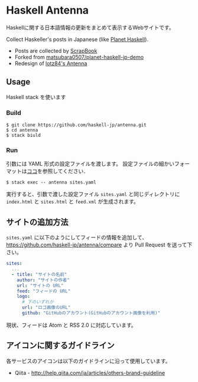 # Haskell Antenna

Haskellに関する日本語情報の更新をまとめて表示するWebサイトです。

Collect Haskeller's posts in Japanese (like [Planet Haskell](https://planet.haskell.org/)).

- Posts are collected by [ScrapBook](https://github.com/matsubara0507/scrapbook)
- Forked from [matsubara0507/planet-haskell-jp-demo](https://github.com/matsubara0507/planet-haskell-jp-demo)
- Redesign of [lotz84's Antenna](https://github.com/haskell-jp/antenna/tree/17766399a31bbc7a46423802bead2eccc4dad6a0)

## Usage

Haskell stack を使います

### Build

```
$ git clone https://github.com/haskell-jp/antenna.git
$ cd antenna
$ stack biuld
```

### Run

引数には YAML 形式の設定ファイルを渡します。
設定ファイルの細かいフォーマットは[ココ](https://github.com/matsubara0507/scrapbook/tree/b7cfedba0e34dc117389452b9a61f1e2bbe117fa#documentation)を参照してください．

```
$ stack exec -- antenna sites.yaml
```

実行すると、引数で渡した設定ファイル `sites.yaml` と同じディレクトリに `index.html` と `sites.html` と `feed.xml` が生成されます。

## サイトの追加方法

`sites.yaml` に以下のようにしてフィードの情報を追加して、https://github.com/haskell-jp/antenna/compare より Pull Request を送って下さい。

```yaml
sites:
  ...
  - title: "サイトの名前"
    author: "サイトの作者"
    url: "サイトの URL"
    feed: "フィードの URL"
    logo:
      # 下のいずれか
      url: "ロゴ画像のURL"
      github: "GitHubのアカウント(GitHubのアカウント画像を利用)"
```

現状、フィードは Atom と RSS 2.0 に対応しています。

## アイコンに関するガイドライン

各サービスのアイコンは以下のガイドラインに沿って使用しています。

- Qiita - <http://help.qiita.com/ja/articles/others-brand-guideline>
